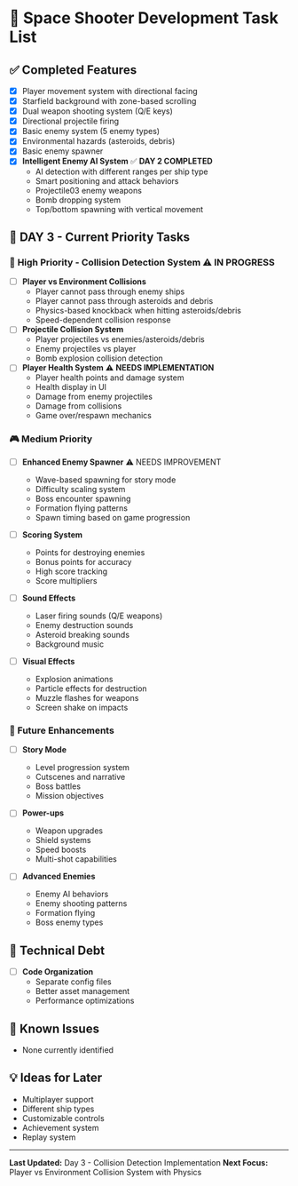 # 🚀 Space Shooter Development Task List

## ✅ Completed Features
- [x] Player movement system with directional facing
- [x] Starfield background with zone-based scrolling
- [x] Dual weapon shooting system (Q/E keys)
- [x] Directional projectile firing
- [x] Basic enemy system (5 enemy types)
- [x] Environmental hazards (asteroids, debris)
- [x] Basic enemy spawner
- [x] **Intelligent Enemy AI System** ✅ **DAY 2 COMPLETED**
  - AI detection with different ranges per ship type
  - Smart positioning and attack behaviors
  - Projectile03 enemy weapons
  - Bomb dropping system
  - Top/bottom spawning with vertical movement

## 🔄 **DAY 3 - Current Priority Tasks**

### 🎯 **High Priority - Collision Detection System** ⚠️ **IN PROGRESS**
- [ ] **Player vs Environment Collisions**
  - Player cannot pass through enemy ships
  - Player cannot pass through asteroids and debris
  - Physics-based knockback when hitting asteroids/debris
  - Speed-dependent collision response
- [ ] **Projectile Collision System**
  - Player projectiles vs enemies/asteroids/debris
  - Enemy projectiles vs player
  - Bomb explosion collision detection
- [ ] **Player Health System** ⚠️ **NEEDS IMPLEMENTATION**
  - Player health points and damage system
  - Health display in UI
  - Damage from enemy projectiles
  - Damage from collisions
  - Game over/respawn mechanics

### 🎮 Medium Priority
- [ ] **Enhanced Enemy Spawner** ⚠️ NEEDS IMPROVEMENT
  - Wave-based spawning for story mode
  - Difficulty scaling system
  - Boss encounter spawning
  - Formation flying patterns
  - Spawn timing based on game progression

- [ ] **Scoring System**
  - Points for destroying enemies
  - Bonus points for accuracy
  - High score tracking
  - Score multipliers

- [ ] **Sound Effects**
  - Laser firing sounds (Q/E weapons)
  - Enemy destruction sounds
  - Asteroid breaking sounds
  - Background music

- [ ] **Visual Effects**
  - Explosion animations
  - Particle effects for destruction
  - Muzzle flashes for weapons
  - Screen shake on impacts

### 🌟 Future Enhancements
- [ ] **Story Mode**
  - Level progression system
  - Cutscenes and narrative
  - Boss battles
  - Mission objectives

- [ ] **Power-ups**
  - Weapon upgrades
  - Shield systems
  - Speed boosts
  - Multi-shot capabilities

- [ ] **Advanced Enemies**
  - Enemy AI behaviors
  - Enemy shooting patterns
  - Formation flying
  - Boss enemy types

## 📝 Technical Debt
- [ ] **Code Organization**
  - Separate config files
  - Better asset management
  - Performance optimizations

## 🐛 Known Issues
- None currently identified

## 💡 Ideas for Later
- Multiplayer support
- Different ship types
- Customizable controls
- Achievement system
- Replay system

---
**Last Updated:** Day 3 - Collision Detection Implementation
**Next Focus:** Player vs Environment Collision System with Physics
